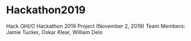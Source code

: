 # Hackathon2019
Hack OHI/O Hackathon 2019 Project (November 2, 2019)
Team Members: Jamie Tucker, Oskar Klear, William Delo
